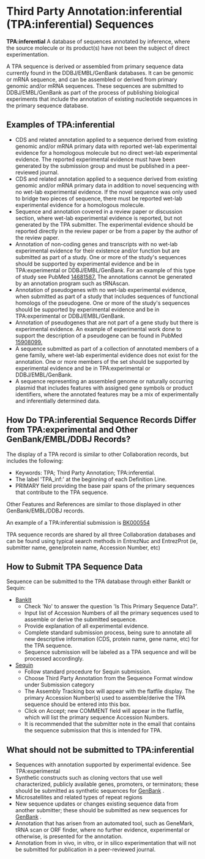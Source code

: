 # Third Party Annotation:inferential (TPA:inferential) Sequences

**TPA:inferential** A database of sequences annotated by inference, where the source molecule or its product(s) have not been the subject of direct experimentation.

A TPA sequence is derived or assembled from primary sequence data currently found in the DDBJ/EMBL/GenBank databases. It can be genomic or mRNA sequence, and can be assembled or derived from primary genomic and/or mRNA sequences. These sequences are submitted to DDBJ/EMBL/GenBank as part of the process of publishing biological experiments that include the annotation of existing nucleotide sequences in the primary sequence database.

## Examples of TPA:inferential

*   CDS and related annotation applied to a sequence derived from existing genomic and/or mRNA primary data with reported wet-lab experimental evidence for a homologous molecule but no direct wet-lab experimental evidence. The reported experimental evidence must have been generated by the submission group and must be published in a peer-reviewed journal.
*   CDS and related annotation applied to a sequence derived from existing genomic and/or mRNA primary data in addition to novel sequencing with no wet-lab experimental evidence. If the novel sequence was only used to bridge two pieces of sequence, there must be reported wet-lab experimental evidence for a homologous molecule.
*   Sequence and annotation covered in a review paper or discussion section, where wet-lab experimental evidence is reported, but not generated by the TPA submitter. The experimental evidence should be reported directly in the review paper or be from a paper by the author of the review paper.
*   Annotation of non-coding genes and transcripts with no wet-lab experimental evidence for their existence and/or function but are submitted as part of a study. One or more of the study's sequences should be supported by experimental evidence and be in TPA:experimental or DDBJ/EMBL/GenBank. For an example of this type of study see PubMed [14681587.](/entrez/query.fcgi?cmd=Retrieve&db=PubMed&list_uids=14681587) The annotations cannot be generated by an annotation program such as tRNAscan.
*   Annotation of pseudogenes with no wet-lab experimental evidence, when submitted as part of a study that includes sequences of functional homologs of the pseudogene. One or more of the study's sequences should be supported by experimental evidence and be in TPA:experimental or DDBJ/EMBL/GenBank.
*   Annotation of pseudogenes that are not part of a gene study but there is experimental evidence. An example of experimental work done to support the description of a pseudogene can be found in PubMed [15908099.](/entrez/query.fcgi?cmd=Retrieve&db=PubMed&list_uids=15908099)
*   A sequence submitted as part of a collection of annotated members of a gene family, where wet-lab experimental evidence does not exist for the annotation. One or more members of the set should be supported by experimental evidence and be in TPA:experimental or DDBJ/EMBL/GenBank.
*   A sequence representing an assembled genome or naturally occurring plasmid that includes features with assigned gene symbols or product identifiers, where the annotated features may be a mix of experimentally and inferentially determined data.

## How Do TPA:inferential Sequence Records Differ from TPA:experimental and Other GenBank/EMBL/DDBJ Records?

The display of a TPA record is similar to other Collaboration records, but includes the following:

*   Keywords: TPA; Third Party Annotation; TPA:inferential.
*   The label 'TPA_inf:' at the beginning of each Definition Line.
*   PRIMARY field providing the base pair spans of the primary sequences that contribute to the TPA sequence.

Other Features and References are similar to those displayed in other GenBank/EMBL/DDBJ records.

An example of a TPA:inferential submission is [BK000554](http://www.ncbi.nlm.nih.gov/sites/entrez?cmd=Retrieve&db=nucleotide&dopt=GenBank&list_uids=32880373)

TPA sequence records are shared by all three Collaboration databases and can be found using typical search methods in EntrezNuc and EntrezProt (ie, submitter name, gene/protein name, Accession Number, etc)

## How to Submit TPA Sequence Data

Sequence can be submitted to the TPA database through either BankIt or Sequin:

*   [BankIt](http://www.ncbi.nlm.nih.gov/WebSub/?tool=genbank)
    *   Check 'No' to answer the question 'Is This Primary Sequence Data?'.
    *   Input list of Accession Numbers of all the primary sequences used to assemble or derive the submitted sequence.
    *   Provide explanation of all experimental evidence.
    *   Complete standard submission process, being sure to annotate all new descriptive information (CDS, protein name, gene name, etc) for the TPA sequence.
    *   Sequence submission will be labeled as a TPA sequence and will be processed accordingly.
*   [Sequin](http://www.ncbi.nlm.nih.gov/Sequin/)
    *   Follow standard procedure for Sequin submission.
    *   Choose Third Party Annotation from the Sequence Format window under Submission category
    *   The Assembly Tracking box will appear with the flatfile display. The primary Accession Number(s) used to assemble/derive the TPA sequence should be entered into this box.
    *   Click on Accept; new COMMENT field will appear in the flatfile, which will list the primary sequence Accession Numbers.
    *   It is recommended that the submitter note in the email that contains the sequence submission that this is intended for TPA.

## What should not be submitted to TPA:inferential

*   Sequences with annotation supported by experimental evidence. See TPA:experimental
*   Synthetic constructs such as cloning vectors that use well characterized, publicly available genes, promoters, or terminators; these should be submitted as synthetic sequences for [GenBank](/Genbank/submit) .
*   Microsatellites and related types of repeat regions
*   New sequence updates or changes existing sequence data from another submitter; these should be submitted as new sequences for [GenBank](/Genbank/submit) .
*   Annotation that has arisen from an automated tool, such as GeneMark, tRNA scan or ORF finder, where no further evidence, experimental or otherwise, is presented for the annotation.
*   Annotation from in vivo, in vitro, or in silico experimentation that will not be submitted for publication in a peer-reviewed journal.





